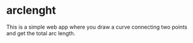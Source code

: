 # arclenght 
This is a simple web app where you draw a curve connecting two points and get the total arc length.
